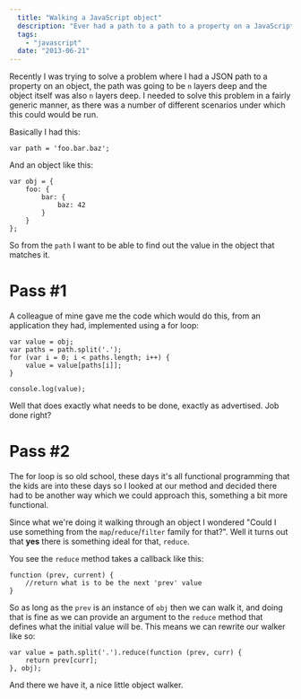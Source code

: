 ```yaml
---
  title: "Walking a JavaScript object"
  description: "Ever had a path to a path to a property on a JavaScript object that you want to walk? Something along the lines of `foo.bar.baz`.\n\nRecently I was trying to solve this problem and came across a nifty little trick"
  tags: 
    - "javascript"
  date: "2013-06-21"
---
```


Recently I was trying to solve a problem where I had a JSON path to a property on an object, the path was going to be `n` layers deep and the object itself was also `n` layers deep. I needed to solve this problem in a fairly generic manner, as there was a number of different scenarios under which this could would be run.

Basically I had this:

	var path = 'foo.bar.baz';

And an object like this:

	var obj = {
		foo: {
			bar: {
				baz: 42
			}
		}
	};

So from the `path` I want to be able to find out the value in the object that matches it.

# Pass #1

A colleague of mine gave me the code which would do this, from an application they had, implemented using a for loop:

	var value = obj;
	var paths = path.split('.');
	for (var i = 0; i < paths.length; i++) {
		value = value[paths[i]];
	}

	console.log(value);

Well that does exactly what needs to be done, exactly as advertised. Job done right?

# Pass #2

The for loop is so old school, these days it's all functional programming that the kids are into these days so I looked at our method and decided there had to be another way which we could approach this, something a bit more functional.

Since what we're doing it walking through an object I wondered "Could I use something from the `map`/`reduce`/`filter` family for that?". Well it turns out that **yes** there is something ideal for that, `reduce`.

You see the `reduce` method takes a callback like this:

	function (prev, current) {
		//return what is to be the next 'prev' value
	}

So as long as the `prev` is an instance of `obj` then we can walk it, and doing that is fine as we can provide an argument to the `reduce` method that defines what the initial value will be. This means we can rewrite our walker like so:

	var value = path.split('.').reduce(function (prev, curr) { 
		return prev[curr];
	}, obj);

And there we have it, a nice little object walker.